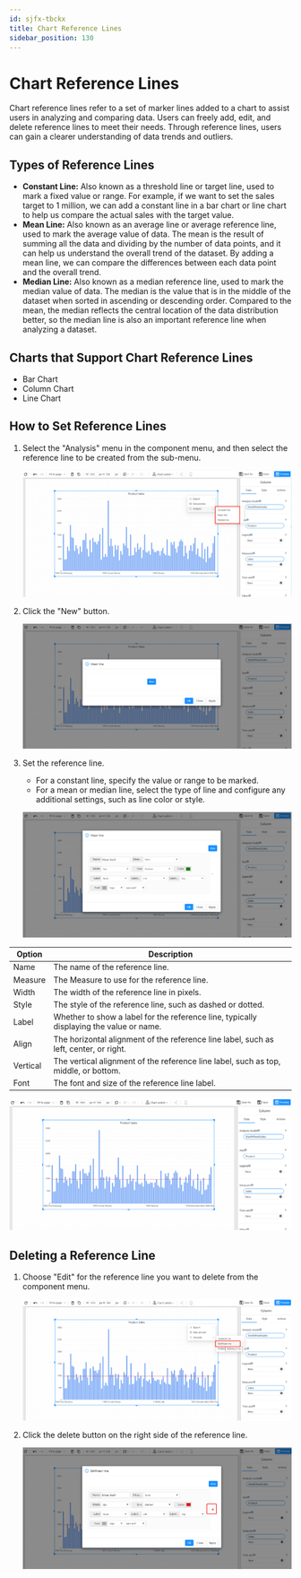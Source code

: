 ```yaml
---
id: sjfx-tbckx
title: Chart Reference Lines
sidebar_position: 130
---
```

# Chart Reference Lines

Chart reference lines refer to a set of marker lines added to a chart to assist users in analyzing and comparing data. Users can freely add, edit, and delete reference lines to meet their needs. Through reference lines, users can gain a clearer understanding of data trends and outliers.

## Types of Reference Lines

- **Constant Line:** Also known as a threshold line or target line, used to mark a fixed value or range. For example, if we want to set the sales target to 1 million, we can add a constant line in a bar chart or line chart to help us compare the actual sales with the target value.
- **Mean Line:** Also known as an average line or average reference line, used to mark the average value of data. The mean is the result of summing all the data and dividing by the number of data points, and it can help us understand the overall trend of the dataset. By adding a mean line, we can compare the differences between each data point and the overall trend.
- **Median Line:** Also known as a median reference line, used to mark the median value of data. The median is the value that is in the middle of the dataset when sorted in ascending or descending order. Compared to the mean, the median reflects the central location of the data distribution better, so the median line is also an important reference line when analyzing a dataset.

## Charts that Support Chart Reference Lines

- Bar Chart
- Column Chart
- Line Chart

## How to Set Reference Lines

1. Select the "Analysis" menu in the component menu, and then select the reference line to be created from the sub-menu.

   ![1681908277369](../../../static/img/en/datafor/analysis/1681908277369.png)


2. Click the "New" button.

   ![1681908387754](../../../static/img/en/datafor/analysis/1681908387754.png)


3. Set the reference line.

   - For a constant line, specify the value or range to be marked.
   - For a mean or median line, select the type of line and configure any additional settings, such as line color or style.
   
   ![1681908430941](../../../static/img/en/datafor/analysis/1681908430941.png)


| Option   | Description                                                  |
| -------- | ------------------------------------------------------------ |
| Name     | The name of the reference line.                              |
| Measure  | The Measure to use for the reference line.                   |
| Width    | The width of the reference line in pixels.                   |
| Style    | The style of the reference line, such as dashed or dotted.   |
| Label    | Whether to show a label for the reference line, typically displaying the value or name. |
| Align    | The horizontal alignment of the reference line label, such as left, center, or right. |
| Vertical | The vertical alignment of the reference line label, such as top, middle, or bottom. |
| Font     | The font and size of the reference line label.               |

![1681908493054](../../../static/img/en/datafor/analysis/1681908493054.png)

## Deleting a Reference Line

1. Choose "Edit" for the reference line you want to delete from the component menu.

   ![1681908591771](../../../static/img/en/datafor/analysis/1681908591771.png)


2. Click the delete button on the right side of the reference line.

   ![1681908648830](../../../static/img/en/datafor/analysis/1681908648830.png)
